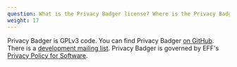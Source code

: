 ```yaml
---
question: What is the Privacy Badger license? Where is the Privacy Badger source code?
weight: 17
---
```


Privacy Badger is GPLv3 code. You can find Privacy Badger [on GitHub](https://github.com/EFForg/privacybadger). There is a [development mailing list](https://lists.eff.org/mailman/listinfo/privacybadger). Privacy Badger is governed by EFF's [Privacy Policy for Software](https://www.eff.org/code/privacy).
